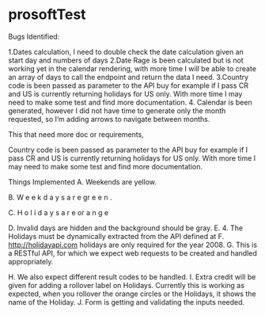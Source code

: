 # prosoftTest

Bugs Identified: 

1.Dates calculation, I need to double check the date calculation given an start day and numbers of days
2.Date Rage is been calculated but is not working yet in the calendar rendering, with more time I will be able to create an array of days to call the endpoint and return the data I need.
3.Country code is been passed as parameter to the API buy for example if I pass CR and US is currently returning holidays for US only. With more time I may need to make some test and find more documentation.
4. Calendar is been generated, however I did not have time to generate only the month requested, so I’m adding arrows to navigate between months.

This that need more doc or requirements,

Country code is been passed as parameter to the API buy for example if I pass CR and US is currently returning holidays for US only. With more time I may need to make some test and find more documentation.

Things Implemented
A.	Weekends are yellow.

B.	W e e k d a y s a r e gr e e n .

C.	H o l i d a y s a r e or a n g e


D.	Invalid days are hidden and the background should be gray.
E.	4. The Holidays must be dynamically extracted from the API defined at
F.	http://holidayapi.com holidays are only required for the year 2008.
G.	This is a RESTful API, for which we expect web requests to be created and handled appropriately.

H.	We also expect different result codes to be handled.
I.	Extra credit will be given for adding a rollover label on Holidays. Currently this is working as expected, when you rollover the orange circles or the Holidays, it shows the name of the Holiday.
J.	Form is getting and validating the inputs needed.
